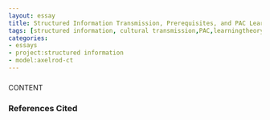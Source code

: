 ```yaml
---
layout: essay
title: Structured Information Transmission, Prerequisites, and PAC Learning
tags: [structured information, cultural transmission,PAC,learningtheory]
categories: 
- essays
- project:structured information
- model:axelrod-ct
---
```


###  ###

CONTENT


### References Cited ###

